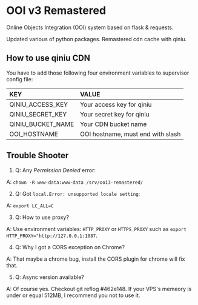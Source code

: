 # OOI v3 Remastered
Online Objects Integration (OOI) system based on flask & requests.

Updated various of python packages. Remastered cdn cache with qiniu.

## How to use qiniu CDN
You have to add those following four environment variables to supervisor config file:

| KEY                | VALUE                             |
| :----------------- | :-------------------------------- |
| QINIU_ACCESS_KEY   | Your access key for qiniu         |
| QINIU_SECRET_KEY   | Your secret key for qiniu         |
| QINIU_BUCKET_NAME  | Your CDN bucket name              |
| OOI_HOSTNAME       | OOI hostname, must end with slash |


## Trouble Shooter
1. Q: Any *Permission Denied* error:

A: `chown -R www-data:www-data /srv/ooi3-remastered/`

2. Q: Got `local.Error: unsupported locale setting`:

A: `export LC_ALL=C`

3. Q: How to use proxy?

A: Use environment variables: `HTTP_PROXY` or `HTTPS_PROXY` such as `export HTTP_PROXY="http://127.0.0.1:1087`.

4. Q: Why I got a CORS exception on Chrome?

A: That maybe a chrome bug, install the CORS plugin for chrome will fix that.

5. Q: Async version available?

A: Of course yes. Checkout git reflog #462e148. If your VPS's memeory is under or equal 512MB, I recommend you not to
   use it.